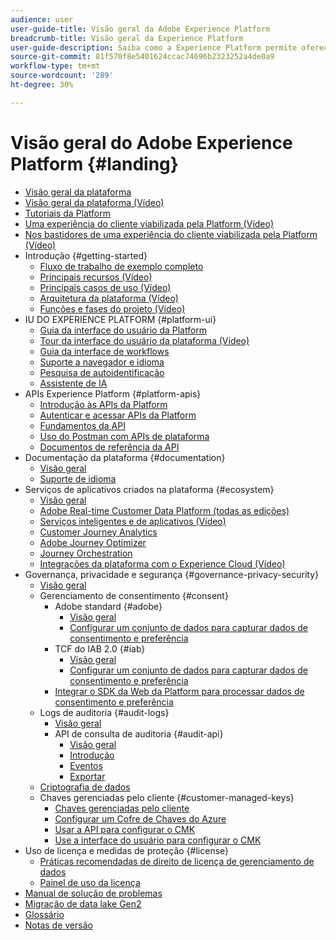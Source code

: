 ```yaml
---
audience: user
user-guide-title: Visão geral da Adobe Experience Platform
breadcrumb-title: Visão geral da Experience Platform
user-guide-description: Saiba como a Experience Platform permite oferecer experiências personalizadas a clientes em tempo real com guias, documentação e tutoriais.
source-git-commit: 81f570f8e5401624ccac74696b2323252a4de0a9
workflow-type: tm+mt
source-wordcount: '289'
ht-degree: 30%

---
```



# Visão geral do Adobe Experience Platform {#landing}

* [Visão geral da plataforma](home.md)
* [Visão geral da plataforma (Vídeo)](video/platform-overview.md)
* [Tutoriais da Platform](https://experienceleague.adobe.com/docs/platform-learn/tutorials/overview.html?lang=pt-BR)
* [Uma experiência do cliente viabilizada pela Platform (Vídeo)](video/customer-experience.md)
* [Nos bastidores de uma experiência do cliente viabilizada pela Platform (Vídeo)](video/customer-experience-bts.md)
* Introdução {#getting-started}
   * [Fluxo de trabalho de exemplo completo](end-to-end-tutorial.md)
   * [Principais recursos (Vídeo)](video/key-capabilities.md)
   * [Principais casos de uso (Vídeo)](video/platform-use-cases.md)
   * [Arquitetura da plataforma (Vídeo)](video/platform-architecture.md)
   * [Funções e fases do projeto (Vídeo)](video/roles-project-phases.md)
* IU DO EXPERIENCE PLATFORM {#platform-ui}
   * [Guia da interface do usuário da Platform](ui-guide.md)
   * [Tour da interface do usuário da plataforma (Vídeo)](video/platform-ui.md)
   * [Guia da interface de workflows](workflows.md)
   * [Suporte a navegador e idioma](browser-language-support.md)
   * [Pesquisa de autoidentificação](self-identification.md)
   * [Assistente de IA](ai-assistant.md)
* APIs Experience Platform {#platform-apis}
   * [Introdução às APIs da Platform](api-guide.md)
   * [Autenticar e acessar APIs da Platform](api-authentication.md)
   * [Fundamentos da API](api-fundamentals.md)
   * [Uso do Postman com APIs de plataforma](postman.md)
   * [Documentos de referência da API](https://www.adobe.com/go/platform-api-reference-en)
* Documentação da plataforma {#documentation}
   * [Visão geral](documentation/overview.md)
   * [Suporte de idioma](documentation/language-support.md)
* Serviços de aplicativos criados na plataforma {#ecosystem}
   * [Visão geral](application-services.md)
   * [Adobe Real-time Customer Data Platform (todas as edições)](https://experienceleague.adobe.com/docs/real-time-customer-data-platform.html)
   * [Serviços inteligentes e de aplicativos (Vídeo)](video/application-intelligent-services.md)
   * [Customer Journey Analytics](https://experienceleague.adobe.com/docs/customer-journey-analytics.html?lang=pt-BR)
   * [Adobe Journey Optimizer](https://experienceleague.adobe.com/docs/journey-optimizer.html?lang=pt-BR)
   * [Journey Orchestration](https://experienceleague.adobe.com/docs/journey-orchestration.html)
   * [Integrações da plataforma com o Experience Cloud (Vídeo)](video/experience-cloud-integrations.md)
* Governança, privacidade e segurança {#governance-privacy-security}
   * [Visão geral](./governance-privacy-security/overview.md)
   * Gerenciamento de consentimento {#consent}
      * Adobe standard {#adobe}
         * [Visão geral](./governance-privacy-security/consent/adobe/overview.md)
         * [Configurar um conjunto de dados para capturar dados de consentimento e preferência](./governance-privacy-security/consent/adobe/dataset.md)
      * TCF do IAB 2.0 {#iab}
         * [Visão geral](./governance-privacy-security/consent/iab/overview.md)
         * [Configurar um conjunto de dados para capturar dados de consentimento e preferência](./governance-privacy-security/consent/iab/dataset.md)
      * [Integrar o SDK da Web da Platform para processar dados de consentimento e preferência](./governance-privacy-security/consent/sdk.md)
   * Logs de auditoria {#audit-logs}
      * [Visão geral](./governance-privacy-security/audit-logs/overview.md)
      * API de consulta de auditoria {#audit-api}
         * [Visão geral](./governance-privacy-security/audit-logs/api/overview.md)
         * [Introdução](./governance-privacy-security/audit-logs/api/getting-started.md)
         * [Eventos](./governance-privacy-security/audit-logs/api/events.md)
         * [Exportar](./governance-privacy-security/audit-logs/api/export.md)
   * [Criptografia de dados](./governance-privacy-security/encryption.md)
   * Chaves gerenciadas pelo cliente {#customer-managed-keys}
      * [Chaves gerenciadas pelo cliente](./governance-privacy-security/customer-managed-keys/overview.md)
      * [Configurar um Cofre de Chaves do Azure](./governance-privacy-security/customer-managed-keys/azure-key-vault-config.md)
      * [Usar a API para configurar o CMK](./governance-privacy-security/customer-managed-keys/api-set-up.md)
      * [Use a interface do usuário para configurar o CMK](./governance-privacy-security/customer-managed-keys/ui-set-up.md)
* Uso de licença e medidas de proteção {#license}
   * [Práticas recomendadas de direito de licença de gerenciamento de dados](./license-usage-and-guardrails/data-management-best-practices.md)
   * [Painel de uso da licença](./license-usage-and-guardrails/license-usage-dashboard.md)
* [Manual de solução de problemas](troubleshooting.md)
* [Migração de data lake Gen2](adls2-gen2-migration.md)
* [Glossário](glossary.md)
* [Notas de versão](https://experienceleague.adobe.com/docs/experience-platform/release-notes/latest.html?lang=pt-BR)
